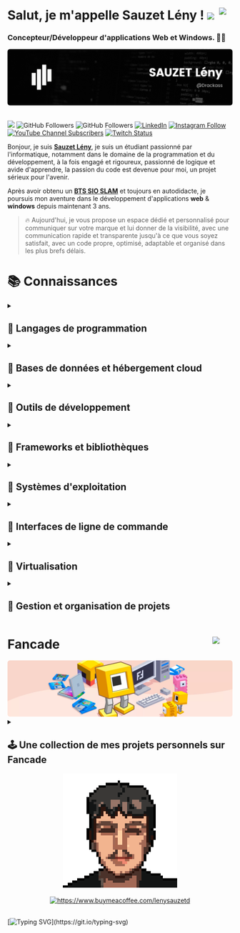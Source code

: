 # Salut, je m'appelle Sauzet Lény ! <img width="30" src="https://raw.githubusercontent.com/MartinHeinz/MartinHeinz/master/wave.gif"><a href="https://github.com/Drackass/Drackass/blob/main/README.md"><img align="right" src="https://cdn-icons-png.flaticon.com/512/197/197374.png" width="30px" /></a>
### Concepteur/Développeur d'applications Web et Windows. 🧑‍💻

<picture>
  <source media="(prefers-color-scheme: dark)" srcset="https://github.com/Drackass/Drackass/blob/main/banner-dark.png">
  <source media="(prefers-color-scheme: light)" srcset="https://github.com/Drackass/Drackass/blob/main/banner-light.png">
  <img alt="Main Banner" src="https://github.com/Drackass/Drackass/blob/main/banner-dark.png">
</picture>

</br>
</br>

![](https://komarev.com/ghpvc/?username=your-github-username&style=flat&color=grey)
![GitHub Followers](https://img.shields.io/github/followers/drackass?style=social)
![GitHub Followers](https://img.shields.io/github/stars/drackass?style=social)
[![LinkedIn](https://img.shields.io/badge/LinkedIn-Connect-blue?style=social&logo=linkedin)](https://www.linkedin.com/in/lény-sauzet-931172264/)
[![Instagram Follow](https://img.shields.io/badge/Instagram-Follow-blueviolet?logo=instagram&style=social)](https://www.instagram.com/lenysauzet/)
[![YouTube Channel Subscribers](https://img.shields.io/youtube/channel/subscribers/UCQAR8f6Gq2xdSDdhVAXfWlg?style=social)](https://www.youtube.com/@drack4ss?sub_confirmation=1)
[![Twitch Status](https://img.shields.io/twitch/status/drackass?style=social)](https://twitch.com/drackass)

Bonjour, je suis [**Sauzet Lény**](http://ent.btssio.net/leny.sauzet/), je suis un étudiant passionné par l'informatique, notamment dans le domaine de la programmation et du développement, à la fois engagé et rigoureux, passionné de logique et avide d'apprendre, la passion du code est devenue pour moi, un projet sérieux pour l'avenir.

Après avoir obtenu un [**BTS SIO SLAM**](https://www.onisep.fr/ressources/univers-formation/Formations/Post-bac/bts-services-informatiques-aux-organisations-option-b-solutions-logicielles-et-applications-metiers) et toujours en autodidacte, je poursuis mon aventure dans le développement d'applications **web** & **windows** depuis maintenant 3 ans.

> 🔥 Aujourd'hui, je vous propose un espace dédié et personnalisé pour communiquer sur votre marque et lui donner de la visibilité, avec une communication rapide et transparente jusqu'à ce que vous soyez satisfait, avec un code propre, optimisé, adaptable et organisé dans les plus brefs délais.

# 📚 Connaissances
<details>
<summary><h2>📕 Langages de programmation</h2></summary>
<br/>
  
[![C#](https://img.shields.io/badge/C%23-058c0b?style=for-the-badge&logo=c-sharp&logoColor=white&labelColor=058c0b)]()

[![C++](https://img.shields.io/badge/C%2B%2B-00417b?style=for-the-badge&logo=c%2B%2B&logoColor=white&labelColor=00417b)]()

[![Visual Basic](https://img.shields.io/badge/Visual%20Basic-004a85?style=for-the-badge&logo=.net&logoColor=white&labelColor=004a85)]()

[![jQuery](https://img.shields.io/badge/jQuery-1064a5?style=for-the-badge&logo=jquery&logoColor=white&labelColor=1064a5)]()

[![HTML](https://img.shields.io/badge/HTML-d84924?style=for-the-badge&logo=html5&logoColor=white&labelColor=d84924)]()

[![CSS](https://img.shields.io/badge/CSS-0066b6?style=for-the-badge&logo=css3&logoColor=white&labelColor=#0066b6)]()

[![PHP](https://img.shields.io/badge/PHP-4c5789?style=for-the-badge&logo=php&logoColor=white&labelColor=4c5789)]()

[![JavaScript](https://img.shields.io/badge/JavaScript-ead41c?style=for-the-badge&logo=javascript&logoColor=black&labelColor=ead41c)]()

[![Python](https://img.shields.io/badge/Python-336d9d?style=for-the-badge&logo=python&logoColor=white&labelColor=336d9d)]()

[![Node.js](https://img.shields.io/badge/Node.js-539e43?style=for-the-badge&logo=node.js&logoColor=white&labelColor=539e43)]()

[![Scratch](https://img.shields.io/badge/Scratch-ec9f37?style=for-the-badge&logo=scratch&logoColor=white&labelColor=ec9f37)]()

</details>

<details>
<summary><h2>📗 Bases de données et hébergement cloud</h2></summary>
<br/>
  
[![GitHub Pages](https://img.shields.io/badge/GitHub%20Pages-1d2024?style=for-the-badge&logo=github&logoColor=white&labelColor=1d2024)]()

[![MySQL](https://img.shields.io/badge/MySQL-d88700?style=for-the-badge&logo=mysql&logoColor=white&labelColor=d88700)]()

[![SQL Server](https://img.shields.io/badge/SQL%20Server-cf0513?style=for-the-badge&logo=microsoft%20sql%20server&logoColor=white&labelColor=cf0513)]()

[![MariaDB](https://img.shields.io/badge/MariaDB-c0765a?style=for-the-badge&logo=mariadb&logoColor=white&labelColor=c0765a)]()

[![Oracle](https://img.shields.io/badge/Oracle-be4331?style=for-the-badge&logo=oracle&logoColor=white&labelColor=be4331)]()

[![SQLite](https://img.shields.io/badge/SQLite-1398e0?style=for-the-badge&logo=sqlite&logoColor=white&labelColor=1398e0)]()

[![PhpMyAdmin](https://img.shields.io/badge/PhpMyAdmin-ff9800?style=for-the-badge&logo=phpmyadmin&logoColor=white&labelColor=ff9800)]()

[![HeidiSQL](https://img.shields.io/badge/HeidiSQL-328400?style=for-the-badge&labelColor=328400)]()

[![AJAX](https://img.shields.io/badge/AJAX-308bc9?style=for-the-badge&logo=ajax&logoColor=white)]()

[![SQL](https://img.shields.io/badge/SQL-3199da?style=for-the-badge&logoColor=white&labelColor=3199da)]()

</details>

<details>
<summary><h2>📘 Outils de développement</h2></summary>
<br/>
  
[![Visual Studio](https://img.shields.io/badge/Visual%20Studio-662e93?style=for-the-badge&logo=visual%20studio&logoColor=white&labelColor=662e93)]()

[![VS Code](https://img.shields.io/badge/VS%20Code-038fd6?style=for-the-badge&logo=visual%20studio%20code&logoColor=white&labelColor=038fd6)]()

[![NetBeans](https://img.shields.io/badge/NetBeans-1a65bc?style=for-the-badge&logo=apache%20netbeans%20ide&logoColor=white&labelColor=1a65bc)]()

[![Stack Overflow](https://img.shields.io/badge/Stack%20Overflow-f48024?style=for-the-badge&logo=stack-overflow&logoColor=white&labelColor=f48024)]()

[![Chat GPT](https://img.shields.io/badge/Chat%20GPT-15997a?style=for-the-badge&logo=openai&logoColor=white&labelColor=15997a)]()

[![Fancade](https://img.shields.io/badge/Fancade-%23edaf00?style=for-the-badge&logo=Square&logoColor=white&labelColor=edaf00)]()

[![UwAmp](https://img.shields.io/badge/UwAmp-2e2fad?style=for-the-badge&logo=apache&logoColor=white&labelColor=2e2fad)]()

[![Wamp](https://img.shields.io/badge/Wamp-f70094?style=for-the-badge&logo=webflow&logoColor=white&labelColor=f70094)]()

</details>

<details>
<summary><h2>📙 Frameworks et bibliothèques</h2></summary>
<br/>

[![Bootstrap](https://img.shields.io/badge/Bootstrap-553e7a?style=for-the-badge&logo=bootstrap&logoColor=white&labelColor=553e7a)]()

[![Tailwind CSS](https://img.shields.io/badge/Tailwind%20CSS-01b7d6?style=for-the-badge&logo=tailwind%20css&logoColor=white&labelColor=01b7d6)]()

[![.NET Framework](https://img.shields.io/badge/.NET%20Framework-5027d5?style=for-the-badge&logo=.net&logoColor=white&labelColor=5027d5)]()

[![Arduino](https://img.shields.io/badge/Arduino-00979c?style=for-the-badge&logo=arduino&logoColor=white&labelColor=00979c)]()

[![WordPress](https://img.shields.io/badge/WordPress-00769c?style=for-the-badge&logo=wordpress&logoColor=white&labelColor=00769c)]()

[![Webflow](https://img.shields.io/badge/Webflow-4353FF?style=for-the-badge&logo=webflow&logoColor=white&labelColor=4353FF)]()


</details>

<details>
<summary><h2>📓 Systèmes d'exploitation</h2></summary>
<br/>
  
[![Linux](https://img.shields.io/badge/Linux-ffb400?style=for-the-badge&logo=linux&logoColor=white&labelColor=ffb400)]()

[![Windows](https://img.shields.io/badge/Windows-00afef?style=for-the-badge&logo=windows&logoColor=white&labelColor=00afef)]()

</details>

<details>
<summary><h2>📒 Interfaces de ligne de commande</h2></summary>
<br/>
  
[![Bash](https://img.shields.io/badge/Bash-3e474a?style=for-the-badge&logo=gnu%20bash&logoColor=white&labelColor=3e474a)]()

[![PowerShell](https://img.shields.io/badge/PowerShell-207bcc?style=for-the-badge&logo=powershell&logoColor=white&labelColor=207bcc)]()

</details>

<details>
<summary><h2>📔 Virtualisation</h2></summary>
<br/>
  
[![VM VirtualBox](https://img.shields.io/badge/VM%20VirtualBox-21416a?style=for-the-badge&logo=virtualbox&logoColor=white&labelColor=21416a)]()

[![Docker](https://img.shields.io/badge/Docker-2496ed?style=for-the-badge&logo=docker&logoColor=white&labelColor=#2496ed)]()

</details>

<details>
<summary><h2>📃 Gestion et organisation de projets</h2></summary>
<br/>
  
[![Notion](https://img.shields.io/badge/Notion-f7f6f3?style=for-the-badge&logo=notion&logoColor=black&labelColor=f7f6f3)]()

[![Trello](https://img.shields.io/badge/Trello-0079bf?style=for-the-badge&logo=trello&logoColor=white&labelColor=0079bf)]()

[![Obsidian](https://img.shields.io/badge/Obsidian-4934a1?style=for-the-badge&logo=obsidian&logoColor=white&labelColor=4934a1)]()

[![Discord](https://img.shields.io/badge/Discord-5662f6?style=for-the-badge&logo=discord&logoColor=white&labelColor=5662f6)]()

[![Git](https://img.shields.io/badge/Git-f05033?style=for-the-badge&logo=git&logoColor=white&labelColor=f05033)]()

[![GitHub](https://img.shields.io/badge/GitHub-1d2024?style=for-the-badge&logo=github&logoColor=white&labelColor=1d2024)]()

</details>

# Fancade <a href="https://www.fancade.com/"><img align="right" src="https://www.fancade.com/press/fancade-mascot.png" width="45px" /></a>

<img alt="fancade banner" src="https://github.com/Drackass/Drackass/blob/main/banner-fancade.png">

<details>
<summary><h2>🕹️ Une collection de mes projets personnels sur Fancade</h2></summary>
<br/>
  
<table style="width:100%">
<tr>
<td>
<a href="https://play.fancade.com/64804F37FCD99A0D">
<img src="https://www.fancade.com/images/64804F37FCD99A0D.jpg">
</a>
</td>
<td>
<a href="https://play.fancade.com/6460AD3DC0E94F7D">
<img src="https://www.fancade.com/images/6460AD3DC0E94F7D.jpg">
</a>
</td>
<td>
<a href="https://play.fancade.com/63F79C3910E0E75B">
<img src="https://www.fancade.com/images/63F79C3910E0E75B.jpg">
</a>
</td>
<td>
<a href="https://play.fancade.com/63A5F1C06902974F">
<img src="https://www.fancade.com/images/63A5F1C06902974F.jpg">
</a>
</td>
</tr>

<tr>
<td>
<a href="https://play.fancade.com/635684E6B16CC9B5">
<img src="https://www.fancade.com/images/635684E6B16CC9B5.jpg">
</a>
</td>
<td>
<a href="https://play.fancade.com/633980F3D474E8D4">
<img src="https://www.fancade.com/images/633980F3D474E8D4.jpg">
</a>
</td>
<td>
<a href="https://play.fancade.com/6302A35860C1225B">
<img src="https://www.fancade.com/images/6302A35860C1225B.jpg">
</a>
</td>
<td>
<a href="https://play.fancade.com/62FA3EAB3F74DED1">
<img src="https://www.fancade.com/images/62FA3EAB3F74DED1.jpg">
</a>
</td>
</tr>

<tr>
<td>
<a href="https://play.fancade.com/62F94B81E4C9B1CC">
<img src="https://www.fancade.com/images/62F94B81E4C9B1CC.jpg">
</a>
</td>
<td>
<a href="https://play.fancade.com/62F28E56FC46F03E">
<img src="https://www.fancade.com/images/62F28E56FC46F03E.jpg">
</a>
</td>
<td>
<a href="https://play.fancade.com/62E505FE215783C5">
<img src="https://www.fancade.com/images/62E505FE215783C5.jpg">
</a>
</td>
<td>
<a href="https://play.fancade.com/62D49AA505A17347">
<img src="https://www.fancade.com/images/62D49AA505A17347.jpg">
</a>
</td>
</tr>

<tr>
<td>
<a href="https://play.fancade.com/62CAEE85CDD98FBA">
<img src="https://www.fancade.com/images/62CAEE85CDD98FBA.jpg">
</a>
</td>
<td>
<a href="https://play.fancade.com/62C591C18D4D6372">
<img src="https://www.fancade.com/images/62C591C18D4D6372.jpg">
</a>
</td>
<td>
<a href="https://play.fancade.com/6287746E389A3201">
<img src="https://www.fancade.com/images/6287746E389A3201.jpg">
</a>
</td>
<td>
<a href="https://play.fancade.com/628A370DD74AA768">
<img src="https://www.fancade.com/images/628A370DD74AA768.jpg">
</a>
</td>
</tr>

<tr>
<td>
<a href="https://play.fancade.com/61EC14298B64A5E8">
<img src="https://www.fancade.com/images/61EC14298B64A5E8.jpg">
</a>
</td>
<td>
<a href="https://play.fancade.com/62841BD8B4AD7465">
<img src="https://www.fancade.com/images/62841BD8B4AD7465.jpg">
</a>
</td>
<td>
<a href="https://play.fancade.com/626433ED4DFFFCC4">
<img src="https://www.fancade.com/images/626433ED4DFFFCC4.jpg">
</a>
</td>
<td>
<a href="https://play.fancade.com/61A374C41892AF00">
<img src="https://www.fancade.com/images/61A374C41892AF00.jpg">
</a>
</td>
</tr>

<tr>
<td>
<a href="https://play.fancade.com/621FD862B546FFDF">
<img src="https://www.fancade.com/images/621FD862B546FFDF.jpg">
</a>
</td>
<td>
<a href="https://play.fancade.com/61FBFD7405CE9282">
<img src="https://www.fancade.com/images/61FBFD7405CE9282.jpg">
</a>
</td>
<td>
<a href="https://play.fancade.com/610963CFCD5473C6">
<img src="https://www.fancade.com/images/610963CFCD5473C6.jpg">
</a>
</td>
<td>
<a href="https://play.fancade.com/61E49A1BAAB31A3F">
<img src="https://www.fancade.com/images/61E49A1BAAB31A3F.jpg">
</a>
</td>
</tr>

<tr>
<td>
<a href="https://play.fancade.com/61C9E5817D166AE5">
<img src="https://www.fancade.com/images/61C9E5817D166AE5.jpg">
</a>
</td>
<td>
<a href="https://play.fancade.com/61ED3B357DA0659C">
<img src="https://www.fancade.com/images/61ED3B357DA0659C.jpg">
</a>
</td>
<td>
<a href="https://play.fancade.com/61EDA1EC375FF05A">
<img src="https://www.fancade.com/images/61EDA1EC375FF05A.jpg">
</a>
</td>
<td>
<a href="https://play.fancade.com/610D26FB7E67D253">
<img src="https://www.fancade.com/images/610D26FB7E67D253.jpg">
</a>
</td>
</tr>

<tr>
<td>
<a href="https://play.fancade.com/61BF7845F5727F3E">
<img src="https://www.fancade.com/images/61BF7845F5727F3E.jpg">
</a>
</td>
<td>
<a href="https://play.fancade.com/611103E16D6848B4">
<img src="https://www.fancade.com/images/611103E16D6848B4.jpg">
</a>
</td>
<td>
<a href="https://play.fancade.com/61E526530DA3D580">
<img src="https://www.fancade.com/images/61E526530DA3D580.jpg">
</a>
</td>
<td>
<a href="https://play.fancade.com/610CE3EF160BD249">
<img src="https://www.fancade.com/images/610CE3EF160BD249.jpg">
</a>
</td>
</tr>

<tr>
<td>
<a href="https://play.fancade.com/60FC3E3C0F1D16A6">
<img src="https://www.fancade.com/images/60FC3E3C0F1D16A6.jpg">
</a>
</td>
<td>
<a href="https://play.fancade.com/61EC7B608CAEEAF0">
<img src="https://www.fancade.com/images/61EC7B608CAEEAF0.jpg">
</a>
</td>
<td>
<a href="https://play.fancade.com/60CC5815FCB74D24">
<img src="https://www.fancade.com/images/60CC5815FCB74D24.jpg">
</a>
</td>
<td>
<a href="https://play.fancade.com/61BA1834354C1827">
<img src="https://www.fancade.com/images/61BA1834354C1827.jpg">
</a>
</td>
</tr>
</table>

</details>

<div align="center">
  <img alt="Pixel art of sauzet lény" src="https://github.com/Drackass/Drackass/blob/main/me.png">  
  </br>
  </br>
  <a href="https://www.buymeacoffee.com/lenysauzetd"> 
    <img src="https://cdn.buymeacoffee.com/buttons/v2/default-yellow.png" width="250" alt="https://www.buymeacoffee.com/lenysauzetd" />
  </a>
</div>

</br>

[![Typing SVG](https://readme-typing-svg.demolab.com?font=Source+Code+Pro+&size=25&pause=2001&color=656d76&background=FFFFFF00&center=true&width=2000&height=40&lines=Dans+le+monde+de+la+programmation%2C+chaque+bug+est+une+occasion+d'apprendre+et+de+progresser.;Le+code+est+une+po%C3%A9sie+en+mouvement+qui+transforme+des+id%C3%A9es+abstraites+en+r%C3%A9alit%C3%A9+tangible.;Le+meilleur+code+est+celui+qui+n'a+pas+besoin+de+commentaires%2C+parce+qu'il+est+tellement+clair+et+%C3%A9l%C3%A9gant+qu'il+parle+de+lui-m%C3%AAme.;Le+d%C3%A9veloppement+est+un+art+o%C3%B9+les+limites+sont+repouss%C3%A9es+chaque+jour%2C+et+o%C3%B9+l'imagination+est+la+seule+contrainte.;Le+d%C3%A9veloppeur+n'est+pas+un+cr%C3%A9ateur+de+logiciel%2C+mais+un+sculpteur+de+logique.;Dans+le+domaine+du+d%C3%A9veloppement%2C+la+patience+est+une+vertu%2C+la+pers%C3%A9v%C3%A9rance+est+une+comp%C3%A9tence+et+la+passion+est+une+n%C3%A9cessit%C3%A9.;La+programmation+est+une+danse+subtile+entre+l'intelligence+humaine+et+la+puissance+des+machines.;Le+d%C3%A9veloppement+est+comme+un+puzzle+infini+%3A+chaque+ligne+de+code+est+une+pi%C3%A8ce+qui+s'assemble+pour+cr%C3%A9er+un+ensemble+fonctionnel.;La+qualit%C3%A9+d'un+code+ne+se+mesure+pas+%C3%A0+sa+longueur%2C+mais+%C3%A0+sa+clart%C3%A9+et+%C3%A0+sa+capacit%C3%A9+%C3%A0+r%C3%A9soudre+des+probl%C3%A8mes.;Le+v%C3%A9ritable+pouvoir+du+d%C3%A9veloppement+r%C3%A9side+dans+la+collaboration+%3A+ensemble%2C+nous+pouvons+r%C3%A9aliser+des+choses+incroyables.)](https://git.io/typing-svg)
